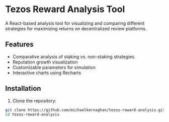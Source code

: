 # Tezos Reward Analysis Tool

A React-based analysis tool for visualizing and comparing different strategies for maximizing returns on decentralized review platforms.

## Features
- Comparative analysis of staking vs. non-staking strategies
- Reputation growth visualization
- Customizable parameters for simulation
- Interactive charts using Recharts

## Installation

1. Clone the repository:
```bash
git clone https://github.com/michaelkernaghan/tezos-reward-analysis.git
cd tezos-reward-analysis

